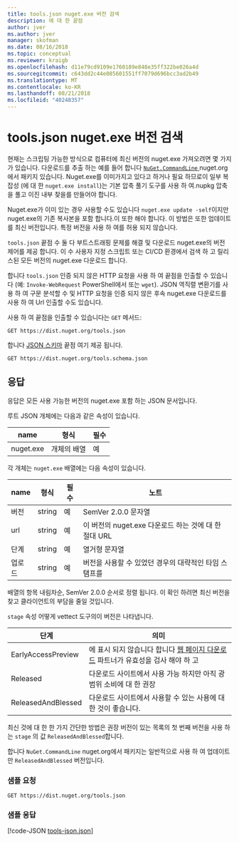 ```yaml
---
title: tools.json nuget.exe 버전 검색
description: 에 대 한 끝점
author: jver
ms.author: jver
manager: skofman
ms.date: 08/16/2018
ms.topic: conceptual
ms.reviewer: kraigb
ms.openlocfilehash: d11e79cd9109e1760189e848e35ff322be026a4d
ms.sourcegitcommit: c643dd2c44e085601551ff7079d696bcc3ad2b49
ms.translationtype: MT
ms.contentlocale: ko-KR
ms.lasthandoff: 08/21/2018
ms.locfileid: "40248357"
---
```

# <a name="toolsjson-for-discovering-nugetexe-versions"></a>tools.json nuget.exe 버전 검색

현재는 스크립팅 가능한 방식으로 컴퓨터에 최신 버전의 nuget.exe 가져오려면 몇 가지가 있습니다. 다운로드를 추출 하는 예를 들어 합니다 [ `NuGet.CommandLine` ](https://www.nuget.org/packages/NuGet.CommandLine/) nuget.org에서 패키지 있습니다. Nuget.exe를 이미가지고 있다고 하거나 필요 하므로이 일부 복잡성 (에 대 한 `nuget.exe install`)는 기본 압축 풀기 도구를 사용 하 여.nupkg 압축을 풀고 이진 내부 찾을를 만들어야 합니다.

Nuget.exe가 이미 있는 경우 사용할 수도 있습니다 `nuget.exe update -self`이지만 nuget.exe의 기존 복사본을 포함 합니다.이 또한 해야 합니다. 이 방법은 또한 업데이트를 최신 버전입니다. 특정 버전을 사용 하 여를 허용 되지 않습니다.

`tools.json` 끝점 수 둘 다 부트스트래핑 문제를 해결 및 다운로드 nuget.exe의 버전 제어를 제공 합니다. 이 수 사용자 지정 스크립트 또는 CI/CD 환경에서 검색 하 고 릴리스된 모든 버전의 nuget.exe 다운로드 합니다.

합니다 `tools.json` 인증 되지 않은 HTTP 요청을 사용 하 여 끝점을 인출할 수 있습니다 (예: `Invoke-WebRequest` PowerShell에서 또는 `wget`). JSON 역직렬 변환기를 사용 하 여 구문 분석할 수 및 HTTP 요청을 인증 되지 않은 후속 nuget.exe 다운로드를 사용 하 여 Url 인출할 수도 있습니다.

사용 하 여 끝점을 인출할 수 있습니다는 `GET` 메서드:

    GET https://dist.nuget.org/tools.json

합니다 [JSON 스키마](http://json-schema.org/) 끝점 여기 제공 됩니다.

    GET https://dist.nuget.org/tools.schema.json

## <a name="response"></a>응답

응답은 모든 사용 가능한 버전의 nuget.exe 포함 하는 JSON 문서입니다.

루트 JSON 개체에는 다음과 같은 속성이 있습니다.

name      | 형식             | 필수
--------- | ---------------- | --------
nuget.exe | 개체의 배열 | 예

각 개체는 `nuget.exe` 배열에는 다음 속성이 있습니다.

name     | 형식   | 필수 | 노트
-------- | ------ | -------- | -----
버전  | string | 예      | SemVer 2.0.0 문자열
url      | string | 예      | 이 버전의 nuget.exe 다운로드 하는 것에 대 한 절대 URL
단계    | string | 예      | 열거형 문자열
업로드 | string | 예      | 버전을 사용할 수 있었던 경우의 대략적인 타임 스탬프를

배열의 항목 내림차순, SemVer 2.0.0 순서로 정렬 됩니다. 이 확인 하려면 최신 버전을 찾고 클라이언트의 부담을 줄일 것입니다. 

`stage` 속성 어떻게 vettect 도구의이 버전은 나타냅니다. 

단계              | 의미
------------------ | ------
EarlyAccessPreview | 에 표시 되지 않습니다 합니다 [웹 페이지 다운로드](https://www.nuget.org/downloads) 파트너가 유효성을 검사 해야 하 고
Released           | 다운로드 사이트에서 사용 가능 하지만 아직 광범위 소비에 대 한 권장
ReleasedAndBlessed | 다운로드 사이트에서 사용할 수 있는 사용에 대 한 것이 좋습니다.

최신 것에 대 한 한 가지 간단한 방법은 권장 버전이 있는 목록의 첫 번째 버전을 사용 하는 `stage` 의 값 `ReleasedAndBlessed`합니다.

합니다 `NuGet.CommandLine` nuget.org에서 패키지는 일반적으로 사용 하 여 업데이트만 `ReleasedAndBlessed` 버전입니다.

### <a name="sample-request"></a>샘플 요청

    GET https://dist.nuget.org/tools.json

### <a name="sample-response"></a>샘플 응답

[!code-JSON [tools-json.json](./_data/tools-json.json)]
